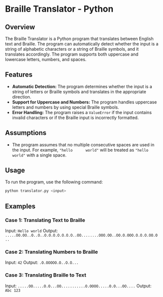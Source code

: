 # Braille Translator - Python

## Overview

The Braille Translator is a Python program that translates between English text and Braille. The program can automatically detect whether the input is a string of alphabetic characters or a string of Braille symbols, and it translates accordingly. The program supports both uppercase and lowercase letters, numbers, and spaces.

## Features

- **Automatic Detection:** The program determines whether the input is a string of letters or Braille symbols and translates in the appropriate direction.
- **Support for Uppercase and Numbers:** The program handles uppercase letters and numbers by using special Braille symbols.
- **Error Handling:** The program raises a `ValueError` if the input contains invalid characters or if the Braille input is incorrectly formatted.

## Assumptions

- The program assumes that no multiple consecutive spaces are used in the input. For example, `"hello‎ ‎ ‎ ‎ ‎ ‎ world"` will be treated as `"hello world"` with a single space.

## Usage

To run the program, use the following command:

```bash
python translator.py <input>
```

## Examples

### Case 1: Translating Text to Braille

Input: `Hello world`
Output: `.....OO.OO..O..O..O.O.O.O.O.O.O..OO........OOO.OO..OO.O.OOO.O.O.O.OO.O..`

### Case 2: Translating Numbers to Braille

Input: `42`
Output: `.O.OOOOO.O..O.O...`

### Case 3: Translating Braille to Text

Input: `.....OO.....O.O...OO...........O.OOOO.....O.O...OO....`
Output: `Abc 123`
